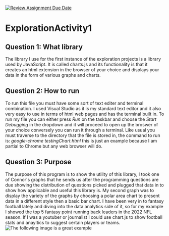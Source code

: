 [![Review Assignment Due Date](https://classroom.github.com/assets/deadline-readme-button-24ddc0f5d75046c5622901739e7c5dd533143b0c8e959d652212380cedb1ea36.svg)](https://classroom.github.com/a/oB7VDeFN)
# ExplorationActivity1
## Question 1: What library
The library I use for the first instance of the exploration projects is a library used by JavaScript. It is called charts.js and its functionality is that it creates an html extension in the browser of your choice and displays your data in the form of various graphs and charts.
## Question 2: How to run
To run this file you must have some sort of text editer and terminal combination. I used Visual Studio as it is my standard text editor and it also very easy to use in terms of html web pages and has the terminal built in. To run my file you can either press _Run_ on the taskbar and choose the _Start Debugging_ in the dropdown and it will proceed to open up the broswer of your choice conversely you can run it through a terminal. Like usual you must traverse to the directory that the file is stored in, the command to run is: _google-chrome testingChart.html_ this is just an example because I am partial to Chrome but any web browser will do.
## Question 3: Purpose
The purpose of this program is to show the utility of this library, I took one of Connor's graphs that he sends us after the programming questions are due showing the distribution of questions picked and plugged that data in to show how applicable and useful this library is. My second graph was to display the variety of the graphs by choosing a polar area chart to present data in a different style then a basic bar chart. I have been very in to fantasy football lately and diving into the data analytics side of it, so for my example I showed the top 5 fantasy point running back leaders in the 2022 NFL season. If I was a youtuber or journalist I could use chart.js to show football stats and anayltics to suggest certain players or teams. ![The following image is a great example](ttps://media.pff.com/2023/07/image-1024x1024.png)

